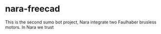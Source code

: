 # nara-freecad
This is the second sumo bot project, Nara integrate two Faulhaber brusless motors. In Nara we trust
